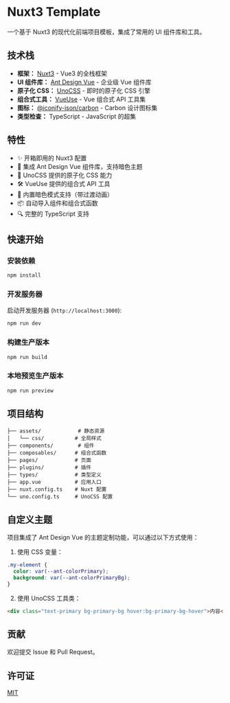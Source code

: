 # Nuxt3 Template

一个基于 Nuxt3 的现代化前端项目模板，集成了常用的 UI 组件库和工具。

## 技术栈

- **框架：** [Nuxt3](https://nuxt.com/) - Vue3 的全栈框架
- **UI 组件库：** [Ant Design Vue](https://antdv.com/) - 企业级 Vue 组件库
- **原子化 CSS：** [UnoCSS](https://unocss.dev/) - 即时的原子化 CSS 引擎
- **组合式工具：** [VueUse](https://vueuse.org/) - Vue 组合式 API 工具集
- **图标：** [@iconify-json/carbon](https://icon-sets.iconify.design/carbon/) - Carbon 设计图标集
- **类型检查：** TypeScript - JavaScript 的超集

## 特性

- ✨ 开箱即用的 Nuxt3 配置
- 🎨 集成 Ant Design Vue 组件库，支持暗色主题
- 🎯 UnoCSS 提供的原子化 CSS 能力
- 🛠️ VueUse 提供的组合式 API 工具
- 🌙 内置暗色模式支持（带过渡动画）
- 📦 自动导入组件和组合式函数
- 🔍 完整的 TypeScript 支持

## 快速开始

### 安装依赖

```bash
npm install
```

### 开发服务器

启动开发服务器 (`http://localhost:3000`):

```bash
npm run dev
```

### 构建生产版本

```bash
npm run build
```

### 本地预览生产版本

```bash
npm run preview
```

## 项目结构

```
├── assets/            # 静态资源
│   └── css/          # 全局样式
├── components/        # 组件
├── composables/      # 组合式函数
├── pages/            # 页面
├── plugins/          # 插件
├── types/            # 类型定义
├── app.vue           # 应用入口
├── nuxt.config.ts    # Nuxt 配置
└── uno.config.ts     # UnoCSS 配置
```

## 自定义主题

项目集成了 Ant Design Vue 的主题定制功能，可以通过以下方式使用：

1. 使用 CSS 变量：

```css
.my-element {
  color: var(--ant-colorPrimary);
  background: var(--ant-colorPrimaryBg);
}
```

2. 使用 UnoCSS 工具类：

```html
<div class="text-primary bg-primary-bg hover:bg-primary-bg-hover">内容</div>
```

## 贡献

欢迎提交 Issue 和 Pull Request。

## 许可证

[MIT](LICENSE)
